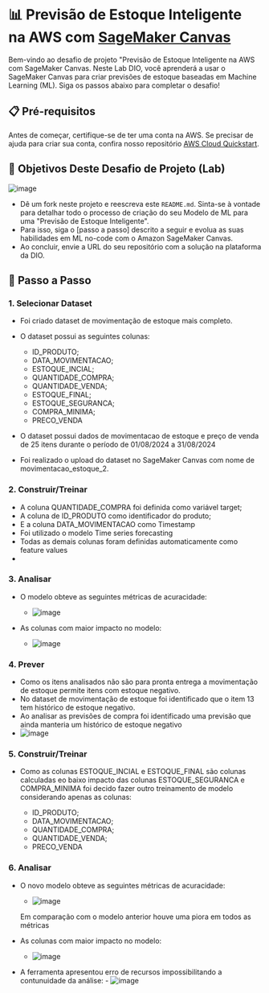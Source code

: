 # 📊 Previsão de Estoque Inteligente na AWS com [SageMaker Canvas](https://aws.amazon.com/pt/sagemaker/canvas/)

Bem-vindo ao desafio de projeto "Previsão de Estoque Inteligente na AWS com SageMaker Canvas. Neste Lab DIO, você aprenderá a usar o SageMaker Canvas para criar previsões de estoque baseadas em Machine Learning (ML). Siga os passos abaixo para completar o desafio!

## 📋 Pré-requisitos

Antes de começar, certifique-se de ter uma conta na AWS. Se precisar de ajuda para criar sua conta, confira nosso repositório [AWS Cloud Quickstart](https://github.com/digitalinnovationone/aws-cloud-quickstart).


## 🎯 Objetivos Deste Desafio de Projeto (Lab)

![image](https://github.com/digitalinnovationone/lab-aws-sagemaker-canvas-estoque/assets/730492/72f5c21f-5562-491e-aa42-2885a3184650)

- Dê um fork neste projeto e reescreva este `README.md`. Sinta-se à vontade para detalhar todo o processo de criação do seu Modelo de ML para uma "Previsão de Estoque Inteligente".
- Para isso, siga o [passo a passo] descrito a seguir e evolua as suas habilidades em ML no-code com o Amazon SageMaker Canvas.
- Ao concluir, envie a URL do seu repositório com a solução na plataforma da DIO.


## 🚀 Passo a Passo

### 1. Selecionar Dataset

-   Foi criado dataset de movimentação de estoque mais completo.
-   O dataset possui as seguintes colunas:
    - ID_PRODUTO;
    - DATA_MOVIMENTACAO;
    - ESTOQUE_INCIAL;
    - QUANTIDADE_COMPRA;
    - QUANTIDADE_VENDA;
    - ESTOQUE_FINAL;
    - ESTOQUE_SEGURANCA;
    - COMPRA_MINIMA;
    - PRECO_VENDA
      
-   O dataset possui dados de movimentacao de estoque e preço de venda de 25 itens durante o período de 01/08/2024 a 31/08/2024
-   Foi realizado o upload do dataset no SageMaker Canvas com nome de movimentacao_estoque_2.



### 2. Construir/Treinar

-   A coluna QUANTIDADE_COMPRA foi definida como variável target;
-   A coluna de ID_PRODUTO como identificador do produto;
-   E a coluna DATA_MOVIMENTACAO como Timestamp
-   Foi utilizado o modelo Time series forecasting
-   Todas as demais colunas foram definidas automaticamente como feature values
- 

### 3. Analisar

-   O modelo obteve as seguintes métricas de acuracidade:
    -   ![image](https://github.com/user-attachments/assets/bafd8636-e618-4115-8857-dd852f0619b0)

-   As colunas com maior impacto no modelo:
    -   ![image](https://github.com/user-attachments/assets/cce9903f-fa7a-4c58-86a9-1e82ed076c8e)


### 4. Prever

-   Como os itens analisados não são para pronta entrega a movimentação de estoque permite itens com estoque negativo.
-   No dataset de movimentação de estoque foi identificado que o item 13 tem histórico de estoque negativo.
-   Ao analisar as previsões de compra foi identificado uma previsão que ainda manteria um histórico de estoque negativo
  -  ![image](https://github.com/user-attachments/assets/d42491cf-ecf4-4696-83db-fd7afc96810c)


### 5. Construir/Treinar

-   Como as colunas ESTOQUE_INCIAL e ESTOQUE_FINAL são colunas calculadas eo baixo impacto das colunas ESTOQUE_SEGURANCA e COMPRA_MINIMA foi decido fazer outro treinamento de modelo considerando apenas as colunas:

    - ID_PRODUTO;
    - DATA_MOVIMENTACAO;
    - QUANTIDADE_COMPRA;
    - QUANTIDADE_VENDA;
    - PRECO_VENDA


### 6. Analisar

-   O novo modelo obteve as seguintes métricas de acuracidade:
    - ![image](https://github.com/user-attachments/assets/f3858b21-52c9-458f-aaf2-544faf90d893)

    Em comparação com o modelo anterior houve uma piora em todos as métricas

-   As colunas com maior impacto no modelo:
    -   ![image](https://github.com/user-attachments/assets/92072fdf-4465-4450-bf6e-7849b2df84bc)

 
 -   A ferramenta apresentou erro de recursos impossibilitando a contunuidade da análise:
    - ![image](https://github.com/user-attachments/assets/06736958-5136-41df-bda5-107dc447c0ec)
